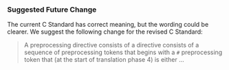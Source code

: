 ### Suggested Future Change

The current C Standard has correct meaning, but the wording could be clearer. We
suggest the following change for the revised C Standard:

> A preprocessing directive consists of a directive consists of a sequence of
> preprocessing tokens that begins with a `#` preprocessing token that (at the
> start of translation phase 4\) is either ...

